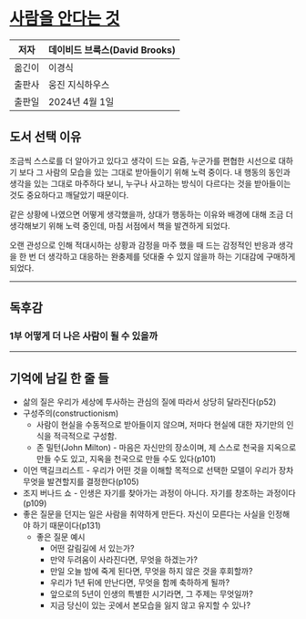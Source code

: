 # [사람을 안다는 것](https://product.kyobobook.co.kr/detail/S000212798435)

| 저자   | 데이비드 브룩스(David Brooks) |
| ---- | ---------------------- |
| 옮긴이  | 이경식                    |
| 출판사  | 웅진 지식하우스               |
| 출판일  | 2024년 4월 1일            |

## 도서 선택 이유

조금씩 스스로를 더 알아가고 있다고 생각이 드는 요즘, 누군가를 편협한 시선으로 대하기 보다 그 사람의 모습을 있는 그대로 받아들이기 위해 노력 중이다. 내 행동의 동인과 생각을 있는 그대로 마주하다 보니, 누구나 사고하는 방식이 다르다는 것을 받아들이는 것도 중요하다고 깨달았기 때문이다.

같은 상황에 나였으면 어떻게 생각했을까, 상대가 행동하는 이유와 배경에 대해 조금 더 생각해보기 위해 노력 중인데, 마침 서점에서 책을 발견하게 되었다. 

오랜 관성으로 인해 적대시하는 상황과 감정을 마주 했을 때 드는 감정적인 반응과 생각을 한 번 더 생각하고 대응하는 완충제를 덧대줄 수 있지 않을까 하는 기대감에 구매하게 되었다.

---

## 독후감

### 1부 어떻게 더 나은 사람이 될 수 있을까


---

## 기억에 남길 한 줄 들

- 삶의 질은 우리가 세상에 투사하는 관심의 질에 따라서 상당히 달라진다(p52)
- 구성주의(constructionism)
	- 사람이 현실을 수동적으로 받아들이지 않으며, 저마다 현실에 대한 자기만의 인식을 적극적으로 구성함.
	- 존 밀턴(John Milton) - 마음은 자신만의 장소이며, 제 스스로 천국을 지옥으로 만들 수도 있고, 지옥을 천국으로 만들 수도 있다(p101)
- 이언 맥길크리스트 - 우리가 어떤 것을 이해할 목적으로 선택한 모델이 우리가 장차 무엇을 발견할지를 결정한다(p105)
- 조지 버나드 쇼 - 인생은 자기를 찾아가는 과정이 아니다. 자기를 창조하는 과정이다(p109)
- 좋은 질문을 던지는 일은 사람을 취약하게 만든다. 자신이 모른다는 사실을 인정해야 하기 때문이다(p131)
	- 좋은 질문 예시
		- 어떤 갈림길에 서 있는가?
		- 만약 두려움이 사라진다면, 무엇을 하겠는가?
		- 만일 오늘 밤에 죽게 된다면, 무엇을 하지 않은 것을 후회할까?
		- 우리가 1년 뒤에 만난다면, 무엇을 함께 축하하게 될까?
		- 앞으로의 5년이 인생의 특별한 시기라면, 그 주제는 무엇일까?
		- 지금 당신이 있는 곳에서 본모습을 잃지 않고 유지할 수 있나?